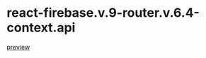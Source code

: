 # react-firebase.v.9-router.v.6.4-context.api

[preview](https://lighthearted-faloodeh-d169e6.netlify.app)
